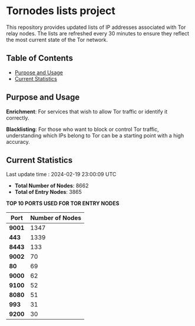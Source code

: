 # Tornodes lists project

This repository provides updated lists of IP addresses associated with Tor relay nodes. The lists are refreshed every 30 minutes to ensure they reflect the most current state of the Tor network.

## Table of Contents

- [Purpose and Usage](#purpose-and-usage)
- [Current Statistics](#current-statistics)


## Purpose and Usage

**Enrichment**: For services that wish to allow Tor traffic or identify it correctly.

**Blacklisting**: For those who want to block or control Tor traffic, understanding which IPs belong to Tor can be a starting point with a high accuracy.

## Current Statistics

Last update time : 2024-02-19 23:00:09 UTC

- **Total Number of Nodes**: 8662
- **Total of Entry Nodes**: 3865

**TOP 10 PORTS USED FOR TOR ENTRY NODES**

| **Port** | **Number of Nodes** |
|------|-----------------|
| **9001**   | 1347  |
| **443**   | 1339  |
| **8443**   | 133  |
| **9002**   | 70  |
| **80**   | 69  |
| **9000**   | 62  |
| **9100**   | 52  |
| **8080**   | 51  |
| **993**   | 31  |
| **9200**   | 30  |

